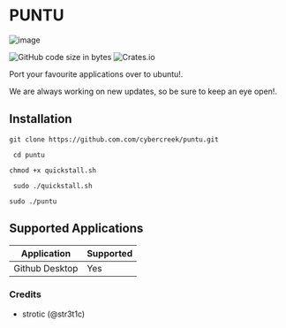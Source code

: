 # PUNTU
![image](https://user-images.githubusercontent.com/86202527/123484689-c59c3b00-d5d6-11eb-91f3-2d243d26a521.png)



![GitHub code size in bytes](https://img.shields.io/github/languages/code-size/cybercreek/puntu?style=for-the-badge)        ![Crates.io](https://img.shields.io/crates/l/apa?style=for-the-badge)


Port your favourite applications over to ubuntu!.

We are always working on new updates, so be sure to keep an eye open!.


## Installation

``git clone https://github.com.com/cybercreek/puntu.git``

`` cd puntu``

``chmod +x quickstall.sh``

`` sudo ./quickstall.sh``

``sudo ./puntu``



## Supported Applications

| Application | Supported |
|-------------|-----------|
| Github Desktop | Yes    |






### Credits

- strotic (@str3t1c)
          
